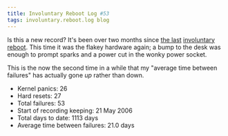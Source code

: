 ```yaml
---
title: Involuntary Reboot Log #53
tags: involuntary.reboot.log blog
---
```


Is this a new record? It's been over two months since [the last](/blog/involuntary-reboot-log-52) [involuntary reboot](/wiki/involuntary_reboot). This time it was the flakey hardware again; a bump to the desk was enough to prompt sparks and a power cut in the wonky power socket.

This is the now the second time in a while that my "average time between failures" has actually gone *up* rather than down.

-   Kernel panics: 26
-   Hard resets: 27
-   Total failures: 53
-   Start of recording keeping: 21 May 2006
-   Total days to date: 1113 days
-   Average time between failures: 21.0 days
